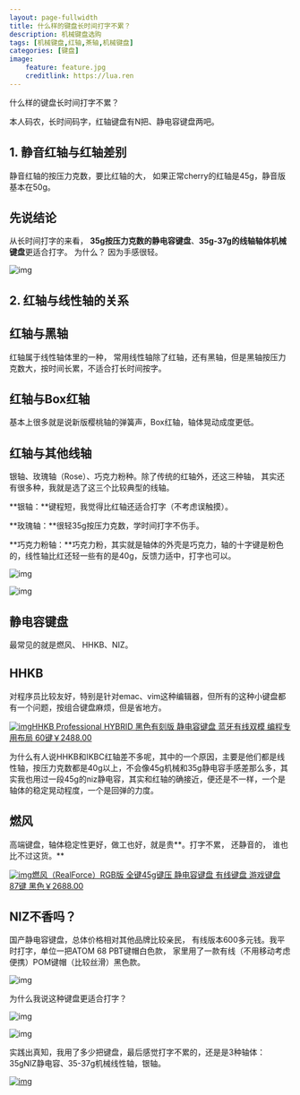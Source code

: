 ```yaml
---
layout: page-fullwidth
title: 什么样的键盘长时间打字不累？ 
description: 机械键盘选购
tags: [机械键盘,红轴,茶轴,机械键盘]
categories: [键盘]
image:
    feature: feature.jpg
    creditlink: https://lua.ren 
---
```




什么样的键盘长时间打字不累？



本人码农，长时间码字，红轴键盘有N把、静电容键盘两吧。



## 1. 静音红轴与红轴差别

静音红轴的按压力克数，要比红轴的大， 如果正常cherry的红轴是45g，静音版基本在50g。



## 先说结论

从长时间打字的来看， **35g按压力克数的静电容键盘**、**35g-37g的线轴轴体机械键盘**更适合打字。 为什么？ 因为手感很轻。

![img](https://wx1.sinaimg.cn/large/de7b8e1fly4grc1690f97j21400u042w.jpg)



## 2. 红轴与线性轴的关系


## 红轴与黑轴

红轴属于线性轴体里的一种， 常用线性轴除了红轴，还有黑轴，但是黑轴按压力克数大，按时间长累，不适合打长时间按字。


## 红轴与Box红轴

基本上很多就是说新版樱桃轴的弹簧声，Box红轴，轴体晃动成度更低。


## 红轴与其他线轴

银轴、玫瑰轴（Rose）、巧克力粉种。除了传统的红轴外，还这三种轴， 其实还有很多种，我就是选了这三个比较典型的线轴。

**银轴：**键程短，我觉得比红轴还适合打字（不考虑误触摸）。

**玫瑰轴：**很轻35g按压力克数，学时间打字不伤手。

**巧克力粉轴：**巧克力粉，其实就是轴体的外壳是巧克力，轴的十字键是粉色的，线性轴比红还轻一些有的是40g，反馈力适中，打字也可以。

![img](https://wx3.sinaimg.cn/large/de7b8e1fly4grc1690i8sj20u0140djf.jpg)

![img](https://wx2.sinaimg.cn/large/de7b8e1fly4grc168zm28j20u01400vz.jpg)

## 静电容键盘

最常见的就是燃风、 HHKB、NIZ。



## HHKB

对程序员比较友好，特别是针对emac、vim这种编辑器，但所有的这种小键盘都有一个问题，按组合键盘麻烦，但是省地方。

[![img](https://img11.360buyimg.com/pop/jfs/t1/94259/30/8117/126037/5e01ea60E4fefe11e/7fc71d60dfa9e754.jpg)HHKB Professional HYBRID 黑色有刻版 静电容键盘 蓝牙有线双模 编程专用布局 60键￥2488.00](https://shop.sc.weibo.com/h5/goods/index?iid=110037326392630004109930)



为什么有人说HHKB和IKBC红轴差不多呢，其中的一个原因，主要是他们都是线性轴，按压力克数都是40g以上，不会像45g机械和35g静电容手感差那么多，其实我也用过一段45g的niz静电容，其实和红轴的确接近，便还是不一样，一个是轴体的稳定晃动程度，一个是回弹的力度。



## 燃风

高端键盘，轴体稳定性更好，做工也好，就是贵**。打字不累， 还静音的， 谁也比不过这货。**

[![img](https://img11.360buyimg.com/pop/jfs/t1/84194/11/7008/110122/5d5264c5Ea5b6f0e2/5d1e07242bdcdf4e.jpg)燃风（RealForce）RGB版 全键45g键压 静电容键盘 有线键盘 游戏键盘 87键 黑色￥2688.00](https://shop.sc.weibo.com/h5/goods/index?iid=110037326392630004109934)



## NIZ不香吗？

国产静电容键盘，总体价格相对其他品牌比较亲民， 有线版本600多元钱。我平时打字，单位一把ATOM 68 PBT键帽白色款， 家里用了一款有线（不用移动考虑便携）POM键帽（比较丝滑）黑色款。

![img](https://wx1.sinaimg.cn/large/de7b8e1fly4grc168yd6pj20k00k0ta8.jpg)



为什么我说这种键盘更适合打字？

![img](https://wx3.sinaimg.cn/large/de7b8e1fly4grc168zlnvj20u00mignk.jpg)

![img](https://wx3.sinaimg.cn/large/de7b8e1fly4grc1699xckj20u00gs0u7.jpg)

实践出真知，我用了多少把键盘，最后感觉打字不累的，还是是3种轴体：35gNIZ静电容、35-37g机械线性轴，银轴。

[![img](https://img14.360buyimg.com/ads/s400x400_jfs/t1/133076/32/17343/114375/5fbf1b6cE35becd99/35e571474570873e.jpg)](https://shop.sc.weibo.com/h5/goods/index?iid=110037326392630003973260)
